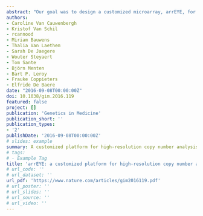 ```yaml
---
abstract: "Our goal was to design a customized microarray, arrEYE, for high-resolution copy number variant (CNV) analysis of known and candidate genes for inherited retinal dystrophy (iRD) and retina-expressed noncoding RNAs (ncRNAs). arrEYE contains probes for the full genomic region of 106 known iRD genes, including those implicated in retinitis pigmentosa (RP) (the most frequent iRD), cone–rod dystrophies, macular dystrophies, and an additional 60 candidate iRD genes and 196 ncRNAs. Eight CNVs in iRD genes identified by other techniques were used as positive controls. The test cohort consisted of 57 patients with autosomal dominant, X-linked, or simplex RP. In an RP patient, a novel heterozygous deletion of exons 7 and 8 of the HGSNAT gene was identified: c.634-408_820+338delinsAGAATATG, p.(Glu212Glyfs*2). A known variant was found on the second allele: c.1843G>A, p.(Ala615Thr). Furthermore, we expanded the allelic spectrum of USH2A and RCBTB1 with novel CNVs. The arrEYE platform revealed subtle single-exon to larger CNVs in iRD genes that could be characterized at the nucleotide level, facilitated by the high resolution of the platform. We report the first CNV in HGSNAT that, combined with another mutation, leads to RP, further supporting its recently identified role in nonsyndromic iRD."
authors:
- Caroline Van Cauwenbergh
- Kristof Van Schil
- rcannood
- Miriam Bauwens
- Thalia Van Laethem
- Sarah De Jaegere
- Wouter Steyaert
- Tom Sante
- Björn Menten
- Bart P. Leroy
- Frauke Coppieters
- Elfride De Baere
date: "2016-09-08T00:00:00Z"
doi: 10.1038/gim.2016.119
featured: false
project: []
publication: 'Genetics in Medicine'
publication_short: ''
publication_types:
- '2'
publishDate: '2016-09-08T00:00:00Z'
# slides: example
summary: A customized platform for high-resolution copy number analysis of known and candidate retinal dystrophy genes and retinal noncoding RNAs.
# tags:
# - Example Tag
title: 'arrEYE: a customized platform for high-resolution copy number analysis of coding and noncoding regions of known and candidate retinal dystrophy genes and retinal noncoding RNAs'
# url_code: ''
# url_dataset: ''
url_pdf: 'https://www.nature.com/articles/gim2016119.pdf'
# url_poster: ''
# url_slides: ''
# url_source: ''
# url_video: ''
---
```

